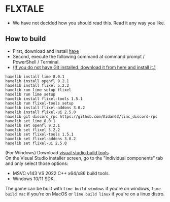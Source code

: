 # FLXTALE
* We have not decided how you should read this. Read it any way you like.
## How to build
* First, download and install [haxe](https://haxe.org/download/)  
* Second, execute the following command at command prompt / PowerShell / Terminal.  
* [(If you do not have Git installed, download it from here and install it.)](https://git-scm.com/)
```
haxelib install lime 8.0.1
haxelib install openfl 9.2.1
haxelib install flixel 5.2.2
haxelib run lime setup flixel
haxelib run lime setup
haxelib install flixel-tools 1.5.1
haxelib run flixel-tools setup
haxelib install flixel-addons 3.0.2
haxelib install flixel-ui 2.5.0
haxelib git discord_rpc https://github.com/Aidan63/linc_discord-rpc
haxelib set lime 8.0.1
haxelib set openfl 9.2.1
haxelib set flixel 5.2.2
haxelib set flixel-tools 1.5.1
haxelib set flixel-addons 3.0.2
haxelib set flixel-ui 2.5.0
```
(For Windows) Download [visual studio build tools](https://aka.ms/vs/17/release/vs_BuildTools.exe)  
On the Visual Studio installer screen, go to the "Individual components" tab and only select those options:
- MSVC v143 VS 2022 C++ x64/x86 build tools.
- Windows 10/11 SDK.

The game can be built with `lime build windows` if you're on windows, `lime build mac` if you're on MacOS or `lime build linux` if you're on a linux distro. 
